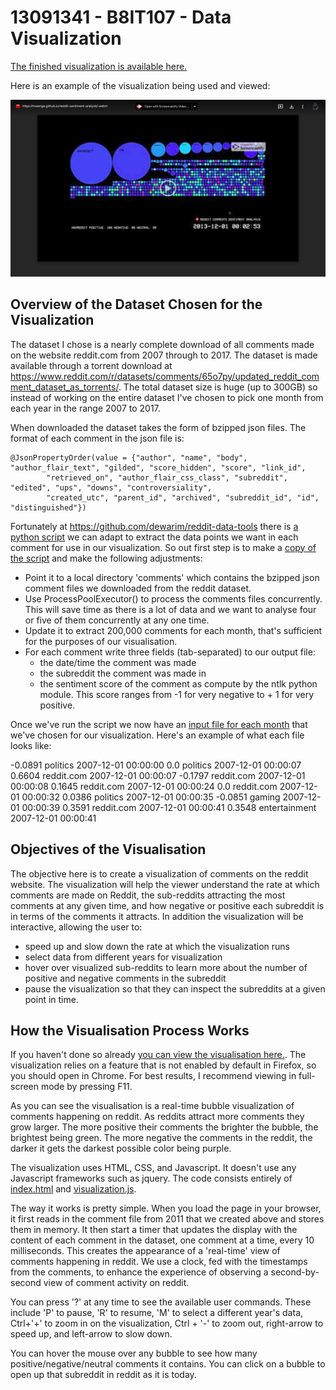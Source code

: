 # 13091341 - B8IT107 - Data Visualization

[The finished visualization is available here.](https://mwenge.github.io/reddit-sentiment-analysis)

Here is an example of the visualization being used and viewed:

[![Watch the video](movie-preview.png)](https://drive.google.com/file/d/17Hfsc0OOp4FrhTXkbDizdHIwyhnMnY9e/view)

## Overview of the Dataset Chosen for the Visualization
The dataset I chose is a nearly complete download of all comments made on the website reddit.com from 2007 through to 2017. The dataset is made available through a torrent download at https://www.reddit.com/r/datasets/comments/65o7py/updated_reddit_comment_dataset_as_torrents/. The total dataset size is huge (up to 300GB) so instead of working on the entire dataset I've chosen to pick one month from each year in the range 2007 to 2017.

When downloaded the dataset takes the form of bzipped json files. The format of each comment in the json file is:

    @JsonPropertyOrder(value = {"author", "name", "body", "author_flair_text", "gilded", "score_hidden", "score", "link_id",
            "retrieved_on", "author_flair_css_class", "subreddit", "edited", "ups", "downs", "controversiality",
            "created_utc", "parent_id", "archived", "subreddit_id", "id", "distinguished"})
        
Fortunately at https://github.com/dewarim/reddit-data-tools there is [a python script](https://github.com/dewarim/reddit-data-tools/blob/master/src/main/python/scoreCommentsJson.py) we can adapt to extract the data points we want in each comment for use in our visualization. So out first step is to make a [copy of the script](https://github.com/mwenge/reddit-sentiment-analysis/blob/master/100%20-%20scoreCommentsJson.py) and make the following adjustments:
  * Point it to a local directory 'comments' which contains the bzipped json comment files we downloaded from the reddit dataset.
  * Use ProcessPoolExecutor() to process the comments files concurrently. This will save time as there is a lot of data and we want to analyse four or five of them concurrently at any one time.
  * Update it to extract 200,000 comments for each month, that's sufficient for the purposes of our visualisation.
  * For each comment write three fields (tab-separated) to our output file: 
    * the date/time the comment was made
    * the subreddit the comment was made in
    * the sentiment score of the comment as compute by the ntlk python module. This score ranges from -1 for very negative to + 1 for very positive.

Once we've run the script we now have an [input file for each month](https://github.com/mwenge/reddit-sentiment-analysis/tree/master/comments) that we've chosen for our visualization. Here's an example of what each file looks like:

-0.0891	politics	2007-12-01 00:00:00
0.0	politics	2007-12-01 00:00:07
0.6604	reddit.com	2007-12-01 00:00:07
-0.1797	reddit.com	2007-12-01 00:00:08
0.1645	reddit.com	2007-12-01 00:00:24
0.0	reddit.com	2007-12-01 00:00:32
0.0386	politics	2007-12-01 00:00:35
-0.0851	gaming	2007-12-01 00:00:39
0.3591	reddit.com	2007-12-01 00:00:41
0.3548	entertainment	2007-12-01 00:00:41


## Objectives of the Visualisation
The objective here is to create a visualization of comments on the reddit website. The visualization will help the viewer understand the rate at which comments are made on Reddit, the sub-reddits attracting the most comments at any given time, and how negative or positive each subreddit is in terms of the comments it attracts. In addition the visualization will be interactive, allowing the user to:
 - speed up and slow down the rate at which the visualization runs
 - select data from different years for visualization
 - hover over visualized sub-reddits to learn more about the number of positive and negative comments in the subreddit
 - pause the visualization so that they can inspect the subreddits at a given point in time.

## How the Visualisation Process Works
If you haven't done so already [you can view the visualisation here.](https://mwenge.github.io/reddit-sentiment-analysis/). The visualization relies on a feature that is not enabled by default in Firefox, so you should open in Chrome. For best results, I recommend viewing in full-screen mode by pressing F11.

As you can see the visualisation is a real-time bubble visualization of comments happening on reddit. As reddits attract more comments they grow larger. The more positive their comments the brighter the bubble, the brightest being green. The more negative the comments in the reddit, the darker it gets the darkest possible color being purple.

The visualization uses HTML, CSS, and Javascript. It doesn't use any Javascript frameworks such as jquery. The code consists entirely of [index.html](https://github.com/mwenge/reddit-sentiment-analysis/blob/master/index.html) and [visualization.js](https://github.com/mwenge/reddit-sentiment-analysis/blob/master/visualization.js).

The way it works is pretty simple. When you load the page in your browser, it first reads in the comment file from 2011 that we created above and stores them in memory. It then start a timer that updates the display with the content of each comment in the dataset, one comment at a time, every 10 milliseconds. This creates the appearance of a 'real-time' view of comments happening in reddit. We use a clock, fed with the timestamps from the comments, to enhance the experience of observing a second-by-second view of comment activity on reddit.

You can press '?' at any time to see the available user commands. These include 'P' to pause, 'R' to resume, 'M' to select a different year's data, Ctrl+'+' to zoom in on the visualization, Ctrl + '-' to zoom out, right-arrow to speed up, and left-arrow to slow down.

You can hover the mouse over any bubble to see how many positive/negative/neutral comments it contains. You can click on a bubble to open up that subreddit in reddit as it is today.


